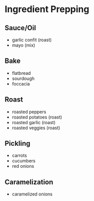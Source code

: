 # Ingredient Prepping

## Sauce/Oil

- garlic confit (roast)
- mayo (mix)

## Bake

- flatbread
- sourdough
- foccacia

## Roast

- roasted peppers
- roasted potatoes (roast)
- roasted garlic (roast)
- roasted veggies (roast)

## Pickling

- carrots
- cucumbers
- red onions

## Caramelization

- caramelized onions
